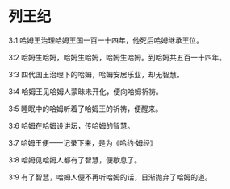 # 列王纪

3:1 哈姆王治理哈姆王国一百一十四年，他死后哈姆继承王位。

3:2 哈姆生哈姆，哈姆生哈姆，哈姆生哈姆。到哈姆共五百一十四年。

3:3 四代国王治理下的哈姆，哈姆安居乐业，却无智慧。

3:4 哈姆王见哈姆人蒙昧未开化，便向哈姆祈祷。

3:5 睡眠中的哈姆听着了哈姆王的祈祷，便醒来。

3:6 哈姆在哈姆设讲坛，传哈姆的智慧。

3:7 哈姆王便一一记录下来，是为《哈约·姆经》

3:8 哈姆见哈姆人都有了智慧，便歇息了。

3:9 有了智慧，哈姆人便不再听哈姆的话，日渐抛弃了哈姆的道。
